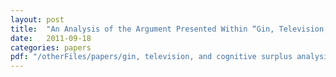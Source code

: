 ```yaml
---
layout: post
title:  "An Analysis of the Argument Presented Within “Gin, Television, and Cognitive Surplus”"
date:   2011-09-18
categories: papers
pdf: "/otherFiles/papers/gin, television, and cognitive surplus analysis.pdf"
---
```

